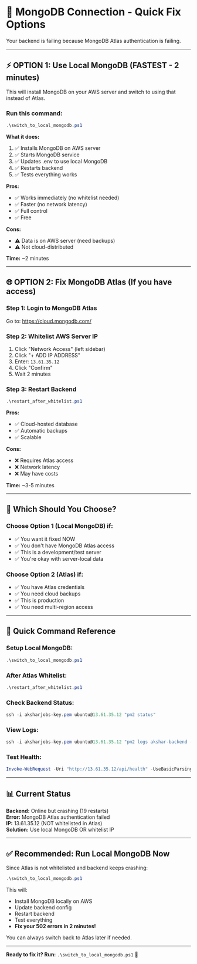 # 🚨 MongoDB Connection - Quick Fix Options

Your backend is failing because MongoDB Atlas authentication is failing.

---

## ⚡ **OPTION 1: Use Local MongoDB (FASTEST - 2 minutes)**

This will install MongoDB on your AWS server and switch to using that instead of Atlas.

### Run this command:
```powershell
.\switch_to_local_mongodb.ps1
```

**What it does:**
1. ✅ Installs MongoDB on AWS server
2. ✅ Starts MongoDB service
3. ✅ Updates .env to use local MongoDB
4. ✅ Restarts backend
5. ✅ Tests everything works

**Pros:**
- ✅ Works immediately (no whitelist needed)
- ✅ Faster (no network latency)
- ✅ Full control
- ✅ Free

**Cons:**
- ⚠️ Data is on AWS server (need backups)
- ⚠️ Not cloud-distributed

**Time:** ~2 minutes

---

## 🌐 **OPTION 2: Fix MongoDB Atlas (If you have access)**

### Step 1: Login to MongoDB Atlas
Go to: https://cloud.mongodb.com/

### Step 2: Whitelist AWS Server IP
1. Click "Network Access" (left sidebar)
2. Click "+ ADD IP ADDRESS"
3. Enter: `13.61.35.12`
4. Click "Confirm"
5. Wait 2 minutes

### Step 3: Restart Backend
```powershell
.\restart_after_whitelist.ps1
```

**Pros:**
- ✅ Cloud-hosted database
- ✅ Automatic backups
- ✅ Scalable

**Cons:**
- ❌ Requires Atlas access
- ❌ Network latency
- ❌ May have costs

**Time:** ~3-5 minutes

---

## 🎯 **Which Should You Choose?**

### Choose **Option 1 (Local MongoDB)** if:
- ✅ You want it fixed NOW
- ✅ You don't have MongoDB Atlas access
- ✅ This is a development/test server
- ✅ You're okay with server-local data

### Choose **Option 2 (Atlas)** if:
- ✅ You have Atlas credentials
- ✅ You need cloud backups
- ✅ This is production
- ✅ You need multi-region access

---

## 🚀 **Quick Command Reference**

### Setup Local MongoDB:
```powershell
.\switch_to_local_mongodb.ps1
```

### After Atlas Whitelist:
```powershell
.\restart_after_whitelist.ps1
```

### Check Backend Status:
```powershell
ssh -i aksharjobs-key.pem ubuntu@13.61.35.12 "pm2 status"
```

### View Logs:
```powershell
ssh -i aksharjobs-key.pem ubuntu@13.61.35.12 "pm2 logs akshar-backend --lines 30"
```

### Test Health:
```powershell
Invoke-WebRequest -Uri "http://13.61.35.12/api/health" -UseBasicParsing
```

---

## 📊 **Current Status**

**Backend:** Online but crashing (19 restarts)  
**Error:** MongoDB Atlas authentication failed  
**IP:** 13.61.35.12 (NOT whitelisted in Atlas)  
**Solution:** Use local MongoDB OR whitelist IP  

---

## ✅ **Recommended: Run Local MongoDB Now**

Since Atlas is not whitelisted and backend keeps crashing:

```powershell
.\switch_to_local_mongodb.ps1
```

This will:
- Install MongoDB locally on AWS
- Update backend config
- Restart backend
- Test everything
- **Fix your 502 errors in 2 minutes!**

You can always switch back to Atlas later if needed.

---

**Ready to fix it? Run:** `.\switch_to_local_mongodb.ps1` 🚀


